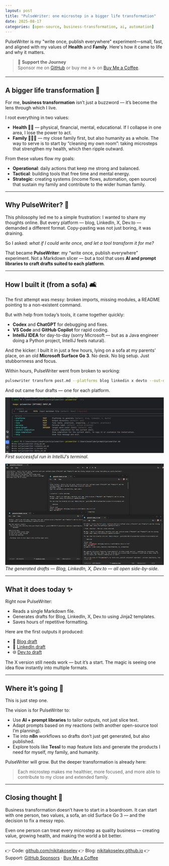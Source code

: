 ```yaml
---
layout: post
title: "PulseWriter: one microstep in a bigger life transformation"
date: 2025-08-17
categories: [open-source, business-transformation, ai, automation]
---
```


PulseWriter is my "write once, publish everywhere" experiment—small, fast, and aligned with my values of **Health** and **Family**. Here's how it came to life and why it matters.

<!--more-->

> 🙌 **Support the Journey**  
> Sponsor me on [GitHub](https://github.com/sponsors/nikitakoselev) or buy me a ☕ on [Buy Me a Coffee](https://buymeacoffee.com/2o3yfdbjpo).

---

## A bigger life transformation 🌱

For me, **business transformation** isn’t just a buzzword — it’s become the lens through which I live.

I root everything in two values:

- **Health 🧠💪** — physical, financial, mental, educational. If I collapse in one area, I lose the power to act.
- **Family 👨‍👩‍👦** — my close family first, but also humanity as a whole. The way to serve is to start by “cleaning my own room”: taking microsteps that strengthen my health, which then ripple outward.

From these values flow my goals:
- **Operational**: daily actions that keep me strong and balanced.
- **Tactical**: building tools that free time and mental energy.
- **Strategic**: creating systems (income flows, automation, open source) that sustain my family and contribute to the wider human family.

---

## Why PulseWriter? 🚀

This philosophy led me to a simple frustration:
I wanted to share my thoughts online. But every platform — blog, LinkedIn, X, Dev.to — demanded a different format. Copy-pasting was not just boring, it was draining.

So I asked: *what if I could write once, and let a tool transform it for me?*

That became **PulseWriter**: my “write once, publish everywhere” experiment. Not a Markdown slicer — but a tool that uses **AI and prompt libraries to craft drafts suited to each platform**.

---

## How I built it (from a sofa) 🛋️

The first attempt was messy: broken imports, missing modules, a README pointing to a non-existent command.

But with help from today’s tools, it came together quickly:
- **Codex** and **ChatGPT** for debugging and fixes.
- **VS Code** and **GitHub Copilot** for rapid coding.
- **IntelliJ IDEA** for day-to-day (sorry Microsoft — but as a Java engineer doing a Python project, IntelliJ feels natural).

And the kicker: I built it in just a few hours, lying on a sofa at my parents’ place, on an old **Microsoft Surface Go 3**. No desk. No big setup. Just stubbornness and focus.

Within hours, PulseWriter went from broken to working:

```bash
pulsewriter transform post.md --platforms blog linkedin x devto --out-dir out
```

And out came four drafts — one for each platform.

![Terminal output showing PulseWriter run](/assets/images/62895882-076f-4f4c-9694-c972bbde40d4.png)
*First successful run in IntelliJ’s terminal.*

![All output files open](/assets/images/84b6717a-a9b6-4674-80ea-4dee7af5d001.png)
*The generated drafts — Blog, LinkedIn, X, Dev.to — all open side-by-side.*

---

## What it does today ✨

Right now PulseWriter:
- Reads a single Markdown file.
- Generates drafts for Blog, LinkedIn, X, Dev.to using Jinja2 templates.
- Saves hours of repetitive formatting.

Here are the first outputs it produced:
- 📝 [Blog draft](/assets/markdown/pulsewriter.blog_md.md)
- 💼 [LinkedIn draft](/assets/markdown/pulsewriter.linkedin_md.md)
- 🌐 [Dev.to draft](/assets/markdown/pulsewriter.devto_md.md)

The X version still needs work — but it’s a start. The magic is seeing one idea flow instantly into multiple formats.

---

## Where it’s going 🔭

This is just step one.

The vision is for PulseWriter to:
- Use **AI + prompt libraries** to tailor outputs, not just slice text.
- Adapt prompts based on my reactions (with another open-source tool I’m planning).
- Tie into **n8n** workflows so drafts don’t just get generated, but also published.
- Explore tools like **Tessl** to map feature lists and generate the products I need for myself, my family, and humanity.

PulseWriter will grow. But the deeper transformation is already here:
> Each microstep makes me healthier, more focused, and more able to contribute to my close and extended family.

---

## Closing thought 💭

Business transformation doesn’t have to start in a boardroom. It can start with one person, two values, a sofa, an old Surface Go 3 — and the decision to fix a messy repo.

Even one person can treat every microstep as quality business — creating value, growing health, and making the world a bit better.

---

👉 Code: [github.com/nikitakoselev](https://github.com/nikitakoselev)
👉 Blog: [nikitakoselev.github.io](https://nikitakoselev.github.io/)
👉 Support: [GitHub Sponsors](https://github.com/sponsors/nikitakoselev) · [Buy Me a Coffee](https://buymeacoffee.com/2o3yfdbjpo)
